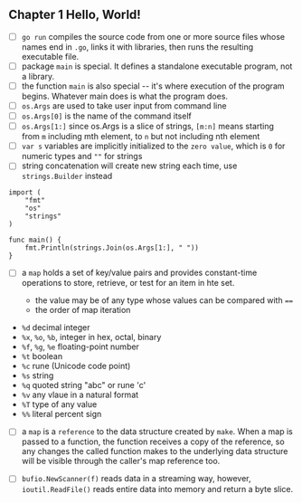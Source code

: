 ## Chapter 1 Hello, World!

- [ ] `go run` compiles the source code from one or more source files whose names end in `.go`, links it with libraries, then runs the resulting executable file.
- [ ] package `main` is special. It defines a standalone executable program, not a library.
- [ ] the function `main` is also special -- it's where execution of the program begins. Whatever main does is what the program does.
- [ ] `os.Args` are used to take user input from command line
- [ ] `os.Args[0]` is the name of the command itself
- [ ] `os.Args[1:]` since os.Args is a slice of strings, `[m:n]` means starting from `m` including mth element, to `n` but not including nth element
- [ ] `var s` variables are implicitly initialized to the `zero value`, which is `0` for numeric types and `""` for strings
- [ ] string concatenation will create new string each time, use `strings.Builder` instead

```
import (
	"fmt"
	"os"
	"strings"
)

func main() {
	fmt.Println(strings.Join(os.Args[1:], " "))
}

```

- [ ] a `map` holds a set of key/value pairs and provides constant-time operations to store, retrieve, or test for an item in hte set.

  - the value may be of any type whose values can be compared with `==`
  - the order of map iteration

- `%d` decimal integer
- `%x`, `%o`, `%b`, integer in hex, octal, binary
- `%f`, `%g`, `%e` floating-point number
- `%t` boolean
- `%c` rune (Unicode code point)
- `%s` string
- `%q` quoted string "abc" or rune 'c'
- `%v` any vlaue in a natural format
- `%T` type of any value
- `%%` literal percent sign

- [ ] a `map` is a `reference` to the data structure created by `make`. When a map is passed to a function, the function receives a copy of the reference, so any changes the called function makes to the underlying data structure will be visible through the caller's map reference too.

- [ ] `bufio.NewScanner(f)` reads data in a streaming way, however, `ioutil.ReadFile()` reads entire data into memory and return a byte slice.
